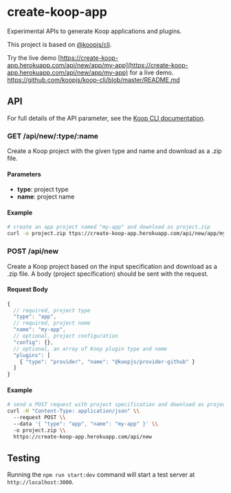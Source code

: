 # create-koop-app

Experimental APIs to generate Koop applications and plugins.

This project is based on [@koopjs/cli](https://github.com/koopjs/koop-cli).

Try the live demo [https://create-koop-app.herokuapp.com/api/new/app/my-app](https://create-koop-app.herokuapp.com/api/new/app/my-app) for a live demo.
https://github.com/koopjs/koop-cli/blob/master/README.md
## API

For full details of the API parameter, see the [Koop CLI documentation](https://github.com/koopjs/koop-cli/blob/master/README.md).

### GET /api/new/:type/:name

Create a Koop project with the given type and name and download as a .zip file.

#### Parameters

* **type**: project type
* **name**: project name

#### Example

``` bash
# create an app project named "my-app" and download as project.zip
curl -o project.zip ttps://create-koop-app.herokuapp.com/api/new/app/my-app
```

### POST /api/new

Create a Koop project based on the input specification and download as a .zip file. A body (project specification) should be sent with the request.

#### Request Body

``` javascript
{
  // required, project type
  "type": "app",
  // required, project name
  "name": "my-app",
  // optional, project configuration
  "config": {},
  // optional, an array of Koop plugin type and name
  "plugins": [
    { "type": "provider", "name": "@koopjs/provider-github" }
  ]
}
```

#### Example

``` bash
# send a POST request with project specification and download as project.zip
curl -H "Content-Type: application/json" \\
  --request POST \\
  --data '{ "type": "app", "name": "my-app" }' \\
  -o project.zip \\
  https://create-koop-app.herokuapp.com/api/new
```

## Testing

Running the `npm run start:dev` command will start a test server at `http://localhost:3000`.
